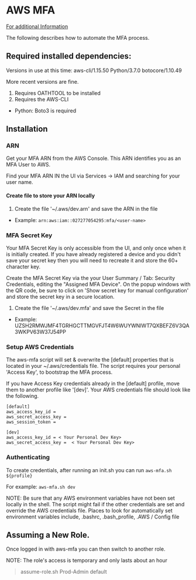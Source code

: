 # AWS MFA

[For additional Information](https://paxata.atlassian.net/wiki/spaces/OPS/pages/378961936/AWS+Account+Provisioning+Process)

The following describes how to automate the MFA process.

## Required installed dependencies:  

Versions in use at this time:  aws-cli/1.15.50 Python/3.7.0 botocore/1.10.49

More recent versions are fine.

1. Requires OATHTOOL to be installed
1. Requires the AWS-CLI
 * Python: Boto3 is required

## Installation

### ARN

Get your MFA ARN from the AWS Console.  This ARN identifies you as an MFA User to AWS.

Find your MFA ARN IN the UI via Services -> IAM and searching for your user name.

#### Create file to store your ARN locally

1. Create the file '~/.aws/dev.arn' and save the ARN in the file
 * Example: `arn:aws:iam::027277054295:mfa/<user-name>`

### MFA Secret Key

Your MFA Secret Key is only accessible from the UI, and only once when it is initially created.  If you have already registered a device and you didn't save your secret key then you will need to recreate it and store the 60+ character key.

Create the MFA Secret Key via the your User Summary / Tab: Security Credentials, editing the "Assigned MFA Device".  On the popup windows with the QR code, be sure to click on 'Show secret key for manual configuration' and store the secret key in a secure location.

1. Create the file '~/.aws/dev.mfa' and save the Secret in the file
 * Example: UZSH2RMWJMF4TGRHGCTTMGVFJT4W6WUYWNIWT7QXBEFZ6V3QA3WKPV63W37J54PP

### Setup AWS Credentials

The aws-mfa script will set & overwrite the [default] properties that is located in your ~/.aws/credentials file.  The script requires your personal 'Access Key', to bootstrap the MFA process.

If you have Access Key credentials already in the [default] profile, move them to another profile like '[dev]'.  Your AWS credentials file should look like the following.

```
[default]
aws_access_key_id =
aws_secret_access_key =
aws_session_token =

[dev]
aws_access_key_id = < Your Personal Dev Key>
aws_secret_access_key =  < Your Personal Dev Key>
```

### Authenticating

To create credentials, after running an init.sh you can run `aws-mfa.sh ${profile}`

For example: `aws-mfa.sh dev`

NOTE: Be sure that any AWS environment variables have not been set locally in the shell.  The script might fail if the other credentials are set and override the AWS credentials file.  Places to look for automatically set environment variables include, .bashrc, .bash_profile, .AWS / Config file

## Assuming a New Role.

Once logged in with aws-mfa you can then switch to another role.  

NOTE:  The role's access is temporary and only lasts about an hour  

>  assume-role.sh Prod-Admin default
